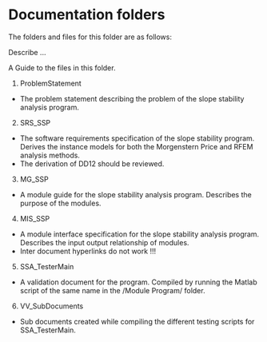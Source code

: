 # Documentation folders

The folders and files for this folder are as follows:

Describe ...


A Guide to the files in this folder.

1. ProblemStatement 
- The problem statement describing the problem of the slope stability analysis program.

2. SRS_SSP 
- The software requirements specification of the slope stability program. Derives the instance models for both the Morgenstern Price and RFEM analysis methods.
- The derivation of DD12 should be reviewed.

3. MG_SSP
- A module guide for the slope stability analysis program. Describes the purpose of the modules.

4. MIS_SSP
- A module interface specification for the slope stability analysis program. Describes the input output relationship of modules.
- Inter document hyperlinks do not work !!!

5. SSA_TesterMain
- A validation document for the program. Compiled by running the Matlab script of the same name in the /Module Program/ folder.

6. VV_SubDocuments
- Sub documents created while compiling the different testing scripts for SSA_TesterMain.
